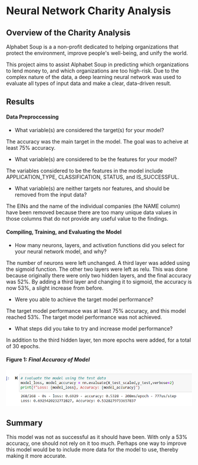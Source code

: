 # Neural Network Charity Analysis

## Overview of the Charity Analysis
Alphabet Soup is a a non-profit dedicated to helping organizations that protect the environment, improve people's well-being, and unify the world. 

This project aims to assist Alphabet Soup in predicting which organizations to lend money to, and which organizations are too high-risk. Due to the complex nature of the data, a deep learning neural network was used to evaluate all types of input data and make a clear, data-driven result.  


## Results 
#### Data Preproccessing
* What variable(s) are considered the target(s) for your model?

The accuracy was the main target in the model. The goal was to acheive at least 75% accuracy.

* What variable(s) are considered to be the features for your model?

The variables considered to be the features in the model include APPLICATION_TYPE, CLASSIFICATION, STATUS, and IS_SUCCESSFUL. 

* What variable(s) are neither targets nor features, and should be removed from the input data?

The EINs and the name of the individual companies (the NAME column) have been removed because there are too many unique data values in those columns that do not provide any useful value to the findings.

#### Compiling, Training, and Evaluating the Model
* How many neurons, layers, and activation functions did you select for your neural network model, and why?

The number of neurons were left unchanged. A third layer was added using the sigmoid function. The other two layers were left as relu. This was done because originally there were only two hidden layers, and the final accuracy was 52%. By adding a third layer and changing it to sigmoid, the accuracy is now 53%, a slight increase from before.

* Were you able to achieve the target model performance?

The target model performance was at least 75% accuracy, and this model reached 53%. The target model performance was not achieved.

* What steps did you take to try and increase model performance?

In addition to the third hidden layer, ten more epochs were added, for a total of 30 epochs.


#### Figure 1: *Final Accuracy of Model*
![](Images/accuracy.png)  


## Summary
This model was not as successful as it should have been. With only a 53% accuracy, one should not rely on it too much. Perhaps one way to improve this model would be to include more data for the model to use, thereby making it more accurate. 